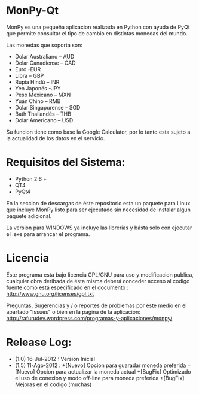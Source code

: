 MonPy-Qt
========

MonPy es una pequeña aplicacion realizada en Python con ayuda de PyQt que permite consultar el tipo de cambio en
distintas monedas del mundo.

Las monedas que soporta son:

+ Dolar Australiano – AUD
+ Dolar Canadiense – CAD
+ Euro -EUR
+ Libra – GBP
+ Rupia Hindú – INR
+ Yen Japonés -JPY
+ Peso Mexicano – MXN
+ Yuán Chino – RMB
+ Dolar Singapurense – SGD
+ Bath Thailandés – THB
+ Dolar Americano – USD 

Su funcion tiene como base la Google Calculator, por lo tanto esta sujeto a la actualidad de los datos en el servicio.

Requisitos del Sistema:
=======================

+ Python 2.6 +
+ QT4
+ PyQt4

En la seccion de descargas de éste repositorio esta un paquete para Linux que incluye MonPy listo para ser ejecutado sin
necesidad de instalar algun paquete adicional.

La version para WINDOWS ya incluye las librerias y básta solo con ejecutar el .exe para arrancar el programa.


Licencia
========

Éste programa esta bajo licencia GPL/GNU para uso y modificacion publica, cualquier obra deribada de ésta misma deberá
conceder acceso al codigo fuente como está especificado en el documento : http://www.gnu.org/licenses/gpl.txt

Preguntas, Sugerencias y / o reportes de problemas por éste medio en el apartado "Issues" o bien en la pagina de la 
aplicacion:
http://rafurudev.wordpress.com/programas-y-aplicaciones/monpy/


Release Log:
============

+ (1.0) 16-Jul-2012 : Version Inicial
+ (1.5)	11-Ago-2012 : 
	+[Nuevo] Opcion para guaradar moneda preferida
	+[Nuevo] Opcion para actualizar la moneda actual
	+[BugFix]	Optimizado el uso de conexion y modo off-line para moneda preferida
	+[BugFix]	Mejoras en el codigo (muchas)